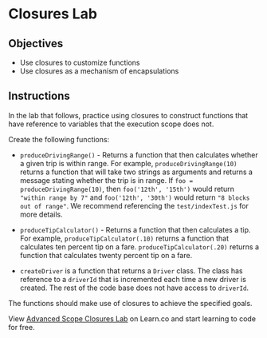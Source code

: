 # Closures Lab

## Objectives

- Use closures to customize functions
- Use closures as a mechanism of encapsulations

## Instructions

In the lab that follows, practice using closures to construct functions that have reference to variables that the execution scope does not.

Create the following functions:

- `produceDrivingRange()` - Returns a function that then calculates whether a
  given trip is within range.  For example, `produceDrivingRange(10)` returns a
  function that will take two strings as arguments and returns a message stating
  whether the trip is in range. If `foo = produceDrivingRange(10)`, then
  `foo('12th', '15th')` would return `"within range by 7"` and `foo('12th',
  '30th')` would return `"8 blocks out of range"`. We recommend referencing the
  `test/indexTest.js` for more details.

- `produceTipCalculator()` - Returns a function that then calculates a tip. For
  example, `produceTipCalculator(.10)` returns a function that calculates ten
  percent tip on a fare. `produceTipCalculator(.20)` returns a function that
  calculates twenty percent tip on a fare.

- `createDriver` is a function that returns a `Driver` class. The class has
  reference to a `driverId` that is incremented each time a new driver is created.
  The rest of the code base does not have access to `driverId`.

The functions should make use of closures to achieve the specified goals.

<p class='util--hide'>View <a href='https://learn.co/lessons/js-advanced-scope-closures-lab' title='Advanced Scope Closures Lab'>Advanced Scope Closures Lab</a> on Learn.co and start learning to code for free.</p>
